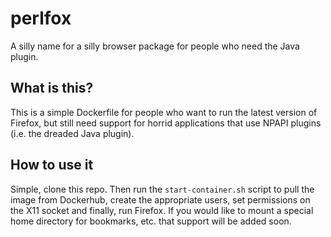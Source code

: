 # perlfox
A silly name for a silly browser package for people who need the Java plugin.

## What is this?
This is a simple Dockerfile for people who want to run the latest version of Firefox, but still need support for horrid applications that use NPAPI plugins (i.e. the dreaded Java plugin).

## How to use it
Simple, clone this repo. Then run the `start-container.sh` script to pull the image from Dockerhub, create the appropriate users, set permissions on the X11 socket and finally, run Firefox. If you would like to mount a special home directory for bookmarks, etc. that support will be added soon.
